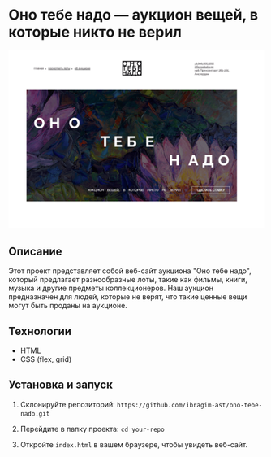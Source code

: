 # Оно тебе надо — аукцион вещей, в которые никто не верил

![Screenshot of the website](./images/screenshot.png)

## Описание

Этот проект представляет собой веб-сайт аукциона "Оно тебе надо", который предлагает разнообразные лоты, такие как фильмы, книги, музыка и другие предметы коллекционеров. Наш аукцион предназначен для людей, которые не верят, что такие ценные вещи могут быть проданы на аукционе.

## Технологии

- HTML
- CSS (flex, grid)

## Установка и запуск

1. Склонируйте репозиторий:
   `https://github.com/ibragim-ast/ono-tebe-nado.git`

2. Перейдите в папку проекта:
   `cd your-repo`
3. Откройте `index.html` в вашем браузере, чтобы увидеть веб-сайт.
